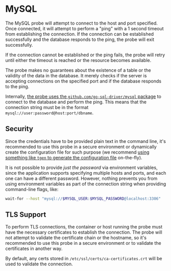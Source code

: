# MySQL

The MySQL probe will attempt to connect to the host and port specified. Once connected, it will attempt to perform a "ping" with a 1 second timeout from establishing the connection. If the connection can be established successfully and the database responds to the ping, the probe will exit successfully.

If the connection cannot be established or the ping fails, the probe will retry until either the timeout is reached or the resource becomes available.

The probe makes no guarantees about the existence of a table or the validity of the data in the database. It merely checks if the server is accepting connections on the specified port and if the database responds to the ping.

Internally, [the probe uses the `github.com/go-sql-driver/mysql` package](https://github.com/go-sql-driver/mysql) to connect to the database and perform the ping. This means that the connection string must be in the format `mysql://user:password@host:port/dbname`.

## Security

Since the credentials have to be provided plain text in the command line, it's recommended to use this probe in a secure environment or dynamically create the configuration file for such purpose (we recommend [using something like `tgen` to generate the configuration file](https://github.com/patrickdappollonio/tgen) on-the-fly).

It is not possible to provide *just the password* via environment variables, since the application supports specifying multiple hosts and ports, and each one can have a different password. However, nothing prevents you from using environment variables as part of the connection string when providing command-line flags, like:

```bash
wait-for --host "mysql://$MYSQL_USER:$MYSQL_PASSWORD@localhost:3306"
```

## TLS Support

To perform TLS connections, the container or host running the probe must have the necessary certificates to establish the connection. The probe will not attempt to validate the certificate chain or the hostname, so it's recommended to use this probe in a secure environment or to validate the certificates in another way.

By default, any certs stored in `/etc/ssl/certs/ca-certificates.crt` will be used to validate the connection.
